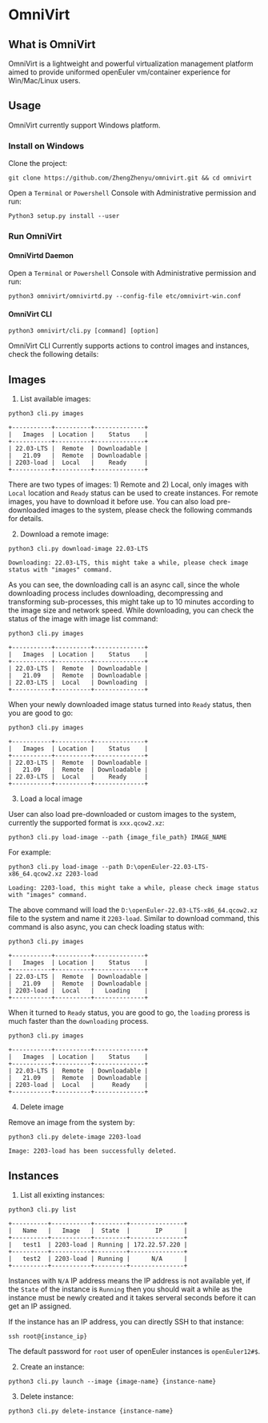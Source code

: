 # OmniVirt

## What is OmniVirt

OmniVirt is a lightweight and powerful virtualization management platform aimed to provide uniformed openEuler vm/container experience for Win/Mac/Linux users. 

## Usage

OmniVirt currently support Windows platform.

### Install on Windows

Clone the project:
``` Shell
git clone https://github.com/ZhengZhenyu/omnivirt.git && cd omnivirt
```

Open a `Terminal` or `Powershell` Console with Administrative permission and run:

``` Shell
Python3 setup.py install --user
```

### Run OmniVirt

#### OmniVirtd Daemon

Open a `Terminal` or `Powershell` Console with Administrative permission and run:

``` Shell
python3 omnivirt/omnivirtd.py --config-file etc/omnivirt-win.conf
```

#### OmniVirt CLI

``` Shell
python3 omnivirt/cli.py [command] [option]
```

OmniVirt CLI Currently supports actions to control images and instances, check the following details:

Images
------

1. List available images:
``` Shell
python3 cli.py images

+-----------+----------+--------------+
|   Images  | Location |    Status    |
+-----------+----------+--------------+
| 22.03-LTS |  Remote  | Downloadable |
|   21.09   |  Remote  | Downloadable |
| 2203-load |  Local   |    Ready     |
+-----------+----------+--------------+
```
There are two types of images: 1) Remote and 2) Local, only images with `Local` location and `Ready` status can be used to create instances. For remote images, you have to download it before use. You can also load pre-downloaded images to the system, please check the following commands for details.

2. Download a remote image:
``` Shell
python3 cli.py download-image 22.03-LTS

Downloading: 22.03-LTS, this might take a while, please check image status with "images" command.
```

As you can see, the downloading call is an async call, since the whole downloading process includes downloading, decompressing and transforming sub-processes, this might take up to 10 minutes according to the image size and network speed. While downloading, you can check the status of the image with image list command:

``` Shell
python3 cli.py images

+-----------+----------+--------------+
|   Images  | Location |    Status    |
+-----------+----------+--------------+
| 22.03-LTS |  Remote  | Downloadable |
|   21.09   |  Remote  | Downloadable |
| 22.03-LTS |  Local   | Downloading  |
+-----------+----------+--------------+
```

When your newly downloaded image status turned into `Ready` status, then you are good to go:

``` Shell
python3 cli.py images

+-----------+----------+--------------+
|   Images  | Location |    Status    |
+-----------+----------+--------------+
| 22.03-LTS |  Remote  | Downloadable |
|   21.09   |  Remote  | Downloadable |
| 22.03-LTS |  Local   |    Ready     |
+-----------+----------+--------------+
```

3. Load a local image

User can also load pre-downloaded or custom images to the system, currently the supported format is `xxx.qcow2.xz`:

``` Shell
python3 cli.py load-image --path {image_file_path} IMAGE_NAME
```

For example:
``` Shell
python3 cli.py load-image --path D:\openEuler-22.03-LTS-x86_64.qcow2.xz 2203-load

Loading: 2203-load, this might take a while, please check image status with "images" command.
```
The above command will load the `D:\openEuler-22.03-LTS-x86_64.qcow2.xz` file to the system and name it `2203-load`. Similar to download command, this command is also async, you can check loading status with:

``` Shell
python3 cli.py images

+-----------+----------+--------------+
|   Images  | Location |    Status    |
+-----------+----------+--------------+
| 22.03-LTS |  Remote  | Downloadable |
|   21.09   |  Remote  | Downloadable |
| 2203-load |  Local   |   Loading    |
+-----------+----------+--------------+
```

When it turned to `Ready` status, you are good to go, the `loading` proress is much faster than the `downloading` process.
``` Shell
python3 cli.py images

+-----------+----------+--------------+
|   Images  | Location |    Status    |
+-----------+----------+--------------+
| 22.03-LTS |  Remote  | Downloadable |
|   21.09   |  Remote  | Downloadable |
| 2203-load |  Local   |     Ready    |
+-----------+----------+--------------+
```

4. Delete image

Remove an image from the system by:

``` Shell
python3 cli.py delete-image 2203-load

Image: 2203-load has been successfully deleted.
```

Instances
---------

1. List all exixting instances:
``` Shell
python3 cli.py list

+----------+-----------+---------+---------------+
|   Name   |   Image   |  State  |       IP      |
+----------+-----------+---------+---------------+
|   test1  | 2203-load | Running | 172.22.57.220 |
+----------+-----------+---------+---------------+
|   test2  | 2203-load | Running |      N/A      |
+----------+-----------+---------+---------------+
```

Instances with `N/A` IP address means the IP address is not available yet, if the  `State` of the instance is `Running` then you should wait a while as the instance must be newly created and it takes serveral seconds before it can get an IP assigned.

If the instance has an IP address, you can directly SSH to that instance:

``` Shell
ssh root@{instance_ip}
```
The default password for `root` user of openEuler instances is `openEuler12#$`.

2. Create an instance:

``` Shell
python3 cli.py launch --image {image-name} {instance-name}
```

3. Delete instance:

``` Shell
python3 cli.py delete-instance {instance-name}
```
